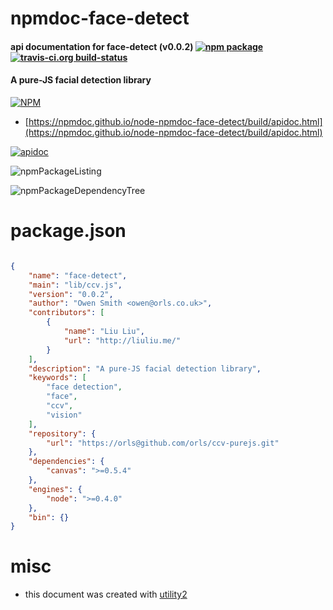 # npmdoc-face-detect

#### api documentation for  face-detect (v0.0.2)  [![npm package](https://img.shields.io/npm/v/npmdoc-face-detect.svg?style=flat-square)](https://www.npmjs.org/package/npmdoc-face-detect) [![travis-ci.org build-status](https://api.travis-ci.org/npmdoc/node-npmdoc-face-detect.svg)](https://travis-ci.org/npmdoc/node-npmdoc-face-detect)

#### A pure-JS facial detection library

[![NPM](https://nodei.co/npm/face-detect.png?downloads=true&downloadRank=true&stars=true)](https://www.npmjs.com/package/face-detect)

- [https://npmdoc.github.io/node-npmdoc-face-detect/build/apidoc.html](https://npmdoc.github.io/node-npmdoc-face-detect/build/apidoc.html)

[![apidoc](https://npmdoc.github.io/node-npmdoc-face-detect/build/screenCapture.buildCi.browser.%252Ftmp%252Fbuild%252Fapidoc.html.png)](https://npmdoc.github.io/node-npmdoc-face-detect/build/apidoc.html)

![npmPackageListing](https://npmdoc.github.io/node-npmdoc-face-detect/build/screenCapture.npmPackageListing.svg)

![npmPackageDependencyTree](https://npmdoc.github.io/node-npmdoc-face-detect/build/screenCapture.npmPackageDependencyTree.svg)



# package.json

```json

{
    "name": "face-detect",
    "main": "lib/ccv.js",
    "version": "0.0.2",
    "author": "Owen Smith <owen@orls.co.uk>",
    "contributors": [
        {
            "name": "Liu Liu",
            "url": "http://liuliu.me/"
        }
    ],
    "description": "A pure-JS facial detection library",
    "keywords": [
        "face detection",
        "face",
        "ccv",
        "vision"
    ],
    "repository": {
        "url": "https://orls@github.com/orls/ccv-purejs.git"
    },
    "dependencies": {
        "canvas": ">=0.5.4"
    },
    "engines": {
        "node": ">=0.4.0"
    },
    "bin": {}
}
```



# misc
- this document was created with [utility2](https://github.com/kaizhu256/node-utility2)
